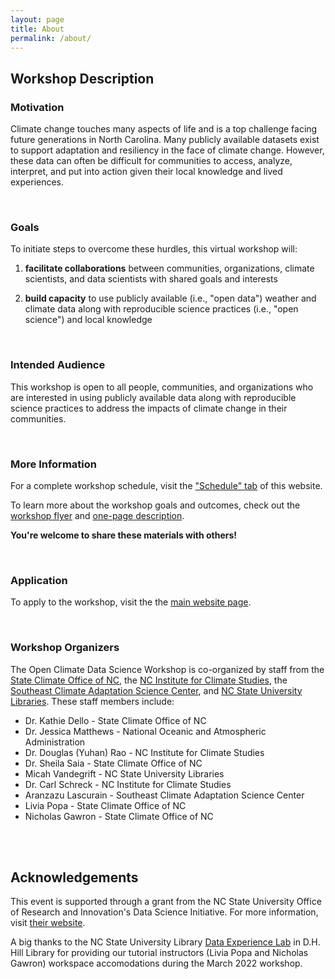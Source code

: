 ```yaml
---
layout: page
title: About
permalink: /about/
---
```


## Workshop Description

### Motivation 

Climate change touches many aspects of life and is a top challenge facing future generations in North Carolina. Many publicly available datasets exist to support adaptation and resiliency in the face of climate change. However, these data can often be difficult for communities to access, analyze, interpret, and put into action given their local knowledge and lived experiences. 

<br>

### Goals

To initiate steps to overcome these hurdles, this virtual workshop will:

1. **facilitate collaborations** between communities, organizations, climate scientists, and data scientists with shared goals and interests

2. **build capacity** to use publicly available (i.e., "open data") weather and climate data along with reproducible science practices (i.e., "open science") and local knowledge

<br>

### Intended Audience

This workshop is open to all people, communities, and organizations who are interested in using publicly available data along with reproducible science practices to address the impacts of climate change in their communities.

<br>

### More Information 

For a complete workshop schedule, visit the ["Schedule" tab](https://open-climate-data-science.github.io/schedule/) of this website.

To learn more about the workshop goals and outcomes, check out the [workshop flyer](https://drive.google.com/file/d/1Ce-ri0LfepnLp07Pm1ImxMhdXzZhsy5Y/view?usp=sharing) and [one-page description](https://drive.google.com/file/d/1KrNhi-RCcy4fvWX80KPB2aAxryM3lEw_/view?usp=sharing).

**You're welcome to share these materials with others!**

<br>

### Application

To apply to the workshop, visit the the [main website page](https://go.ncsu.edu/open-climate-data).

<br>

### Workshop Organizers

The Open Climate Data Science Workshop is co-organized by staff from the [State Climate Office of NC](https://climate.ncsu.edu), the [NC Institute for Climate Studies](https://ncics.org/), the [Southeast Climate Adaptation Science Center](https://secasc.ncsu.edu/), and [NC State University Libraries](https://www.lib.ncsu.edu/). These staff members include:

* Dr. Kathie Dello - State Climate Office of NC
* Dr. Jessica Matthews - National Oceanic and Atmospheric Administration
* Dr. Douglas (Yuhan) Rao - NC Institute for Climate Studies
* Dr. Sheila Saia - State Climate Office of NC
* Micah Vandegrift - NC State University Libraries
* Dr. Carl Schreck - NC Institute for Climate Studies
* Aranzazu Lascurain - Southeast Climate Adaptation Science Center
* Livia Popa - State Climate Office of NC
* Nicholas Gawron - State Climate Office of NC

<br>
<br>

## Acknowledgements

This event is supported through a grant from the NC State University Office of Research and Innovation's Data Science Initiative. For more information, visit [their website](https://research.ncsu.edu/dsi/internal-funding/).

A big thanks to the NC State University Library [Data Experience Lab](https://www.lib.ncsu.edu/spaces/dxl) in D.H. Hill Library for providing our tutorial instructors (Livia Popa and Nicholas Gawron) workspace accomodations during the March 2022 workshop.